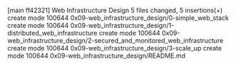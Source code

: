 [main ff42321] Web Infrastructure Design
 5 files changed, 5 insertions(+)
 create mode 100644 0x09-web_infrastructure_design/0-simple_web_stack
 create mode 100644 0x09-web_infrastructure_design/1-distributed_web_infrastructure
 create mode 100644 0x09-web_infrastructure_design/2-secured_and_monitored_web_infrastructure
 create mode 100644 0x09-web_infrastructure_design/3-scale_up
 create mode 100644 0x09-web_infrastructure_design/README.md
